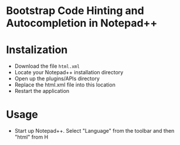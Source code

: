 <h1>Bootstrap Code Hinting and Autocompletion in Notepad++</h1>
<h1>Instalization</h1>
<ul>
<li>Download the file <code>html.xml</code></li>
<li>Locate your Notepad++ installation directory</li>
<li>Open up the plugins/APIs directory </li>
<li>Replace the html.xml file into this location</li>
<li>Restart the application</li>
</ul>
<h1>Usage</h1>
<ul>
<li>Start up Notepad++. Select "Language" from the toolbar and then "html" from H</li>
</ul>

